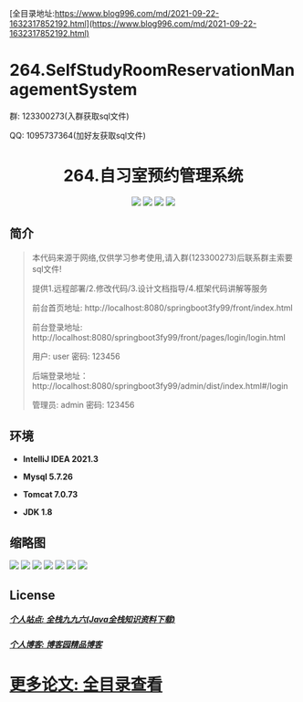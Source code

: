 [全目录地址:https://www.blog996.com/md/2021-09-22-1632317852192.html](https://www.blog996.com/md/2021-09-22-1632317852192.html)
# 264.SelfStudyRoomReservationManagementSystem

<p>群: 123300273(入群获取sql文件)</p>
<p>QQ: 1095737364(加好友获取sql文件)</p>

<p><h1 align="center">264.自习室预约管理系统</h1></p>


<p align="center">
	<img src="https://img.shields.io/badge/jdk-1.8-orange.svg"/>
    <img src="https://img.shields.io/badge/springboot-5.x-lightgrey.svg"/>
    <img src="https://img.shields.io/badge/vue-3.x-blue.svg"/>
    <img src="https://img.shields.io/badge/mybatis-5.x-yellow.svg"/>
</p>

## 简介

> 本代码来源于网络,仅供学习参考使用,请入群(123300273)后联系群主索要sql文件!
>
> 提供1.远程部署/2.修改代码/3.设计文档指导/4.框架代码讲解等服务
>
> 前台首页地址: http://localhost:8080/springboot3fy99/front/index.html
>
> 前台登录地址: http://localhost:8080/springboot3fy99/front/pages/login/login.html
>
> 用户: user 密码: 123456
>
> 后端登录地址：http://localhost:8080/springboot3fy99/admin/dist/index.html#/login
>
> 管理员: admin   密码: 123456
>

## 环境

- <b>IntelliJ IDEA 2021.3</b>

- <b>Mysql 5.7.26</b>

- <b>Tomcat 7.0.73</b>

- <b>JDK 1.8</b>




## 缩略图

![](https://img2023.cnblogs.com/blog/588112/202307/588112-20230711113344642-1189320045.png)
![](https://img2023.cnblogs.com/blog/588112/202307/588112-20230711113352339-120591130.png)
![](https://img2023.cnblogs.com/blog/588112/202307/588112-20230711113358821-918660764.png)
![](https://img2023.cnblogs.com/blog/588112/202307/588112-20230711113403508-882118109.png)
![](https://img2023.cnblogs.com/blog/588112/202307/588112-20230711113417545-1080244762.png)
![](https://img2023.cnblogs.com/blog/588112/202307/588112-20230711113437030-1308584384.png)
![](https://img2023.cnblogs.com/blog/588112/202307/588112-20230711113441463-457672534.png)

## License

##### [个人站点: 全栈九九六(Java全栈知识资料下载)](https://www.blog996.com/)
##### [个人博客: 博客园精品博客](https://www.cnblogs.com/yysbolg/)
# [更多论文: 全目录查看](https://www.blog996.com/md/2021-09-22-1632317852192.html)


